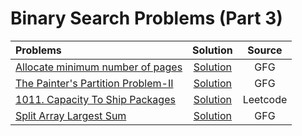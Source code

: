 # Binary Search Problems (Part 3)

| Problems  | Solution     | Source |
| :-------- | :-------: | :--------: |
| [Allocate minimum number of pages](https://www.geeksforgeeks.org/problems/allocate-minimum-number-of-pages0937/1?utm_source=geeksforgeeks&utm_medium=article_practice_tab&utm_campaign=article_practice_tab) | [Solution](https://github.com/ArhanBytes/Rohit-Negi-CPP-DSA-Course/blob/main/Lectures/Lecture_025/Lecture_Code/BookAllocation.cpp)| GFG |
| [The Painter's Partition Problem-II](https://www.geeksforgeeks.org/problems/the-painters-partition-problem1535/1?utm_source=geeksforgeeks&utm_medium=ml_article_practice_tab&utm_campaign=article_practice_tab) | [Solution](https://github.com/ArhanBytes/Rohit-Negi-CPP-DSA-Course/blob/main/Lectures/Lecture_025/Lecture_Code/PainterPartition.cpp)| GFG |
| [1011. Capacity To Ship Packages](https://leetcode.com/problems/capacity-to-ship-packages-within-d-days/description/) | [Solution](https://github.com/ArhanBytes/Rohit-Negi-CPP-DSA-Course/blob/main/Lectures/Lecture_025/Lecture_Code/1011.cpp)| Leetcode |
| [Split Array Largest Sum](https://www.geeksforgeeks.org/problems/split-array-largest-sum--141634/1?utm_source=geeksforgeeks&utm_medium=article_practice_tab&utm_campaign=article_practice_tab) | [Solution](https://github.com/ArhanBytes/Rohit-Negi-CPP-DSA-Course/blob/main/Lectures/Lecture_025/Homework/split_array_largest_sum.cpp)| GFG |